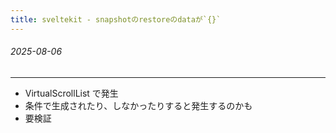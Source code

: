 ```yaml
---
title: sveltekit - snapshotのrestoreのdataが`{}`
---
```


###### 2025-08-06

---

- VirtualScrollList で発生
- 条件で生成されたり、しなかったりすると発生するのかも
- 要検証
